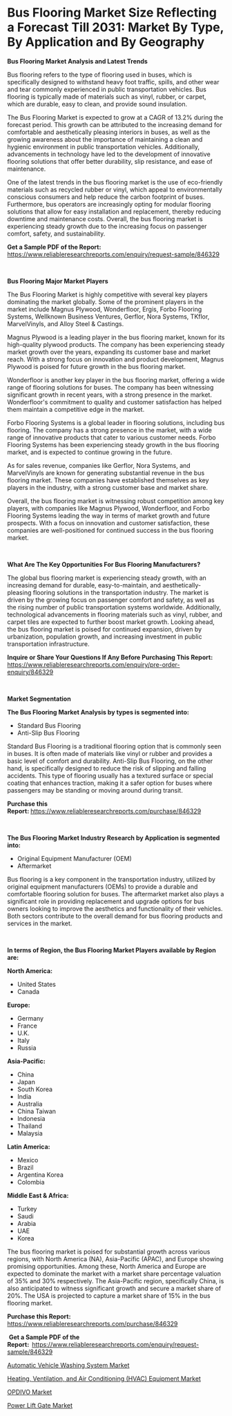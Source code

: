 <p><h1>Bus Flooring Market Size Reflecting a Forecast Till 2031: Market By Type, By Application and By Geography</h1></p><p><strong>Bus Flooring Market Analysis and Latest Trends</strong></p>
<p><p>Bus flooring refers to the type of flooring used in buses, which is specifically designed to withstand heavy foot traffic, spills, and other wear and tear commonly experienced in public transportation vehicles. Bus flooring is typically made of materials such as vinyl, rubber, or carpet, which are durable, easy to clean, and provide sound insulation.</p><p>The Bus Flooring Market is expected to grow at a CAGR of 13.2% during the forecast period. This growth can be attributed to the increasing demand for comfortable and aesthetically pleasing interiors in buses, as well as the growing awareness about the importance of maintaining a clean and hygienic environment in public transportation vehicles. Additionally, advancements in technology have led to the development of innovative flooring solutions that offer better durability, slip resistance, and ease of maintenance.</p><p>One of the latest trends in the bus flooring market is the use of eco-friendly materials such as recycled rubber or vinyl, which appeal to environmentally conscious consumers and help reduce the carbon footprint of buses. Furthermore, bus operators are increasingly opting for modular flooring solutions that allow for easy installation and replacement, thereby reducing downtime and maintenance costs. Overall, the bus flooring market is experiencing steady growth due to the increasing focus on passenger comfort, safety, and sustainability.</p></p>
<p><strong>Get a Sample PDF of the Report:&nbsp;</strong> <a href="https://www.reliableresearchreports.com/enquiry/request-sample/846329">https://www.reliableresearchreports.com/enquiry/request-sample/846329</a></p>
<p>&nbsp;</p>
<p><strong>Bus Flooring Major Market Players</strong></p>
<p><p>The Bus Flooring Market is highly competitive with several key players dominating the market globally. Some of the prominent players in the market include Magnus Plywood, Wonderfloor, Ergis, Forbo Flooring Systems, Wellknown Business Ventures, Gerflor, Nora Systems, TKflor, MarvelVinyls, and Alloy Steel & Castings.</p><p>Magnus Plywood is a leading player in the bus flooring market, known for its high-quality plywood products. The company has been experiencing steady market growth over the years, expanding its customer base and market reach. With a strong focus on innovation and product development, Magnus Plywood is poised for future growth in the bus flooring market.</p><p>Wonderfloor is another key player in the bus flooring market, offering a wide range of flooring solutions for buses. The company has been witnessing significant growth in recent years, with a strong presence in the market. Wonderfloor's commitment to quality and customer satisfaction has helped them maintain a competitive edge in the market.</p><p>Forbo Flooring Systems is a global leader in flooring solutions, including bus flooring. The company has a strong presence in the market, with a wide range of innovative products that cater to various customer needs. Forbo Flooring Systems has been experiencing steady growth in the bus flooring market, and is expected to continue growing in the future.</p><p>As for sales revenue, companies like Gerflor, Nora Systems, and MarvelVinyls are known for generating substantial revenue in the bus flooring market. These companies have established themselves as key players in the industry, with a strong customer base and market share.</p><p>Overall, the bus flooring market is witnessing robust competition among key players, with companies like Magnus Plywood, Wonderfloor, and Forbo Flooring Systems leading the way in terms of market growth and future prospects. With a focus on innovation and customer satisfaction, these companies are well-positioned for continued success in the bus flooring market.</p></p>
<p>&nbsp;</p>
<p><strong>What Are The Key Opportunities For Bus Flooring Manufacturers?</strong></p>
<p><p>The global bus flooring market is experiencing steady growth, with an increasing demand for durable, easy-to-maintain, and aesthetically-pleasing flooring solutions in the transportation industry. The market is driven by the growing focus on passenger comfort and safety, as well as the rising number of public transportation systems worldwide. Additionally, technological advancements in flooring materials such as vinyl, rubber, and carpet tiles are expected to further boost market growth. Looking ahead, the bus flooring market is poised for continued expansion, driven by urbanization, population growth, and increasing investment in public transportation infrastructure.</p></p>
<p><strong>Inquire or Share Your Questions If Any Before Purchasing This Report:</strong> <a href="https://www.reliableresearchreports.com/enquiry/pre-order-enquiry/846329">https://www.reliableresearchreports.com/enquiry/pre-order-enquiry/846329</a></p>
<p>&nbsp;</p>
<p><strong>Market Segmentation</strong></p>
<p><strong>The Bus Flooring Market Analysis by types is segmented into:</strong></p>
<p><ul><li>Standard Bus Flooring</li><li>Anti-Slip Bus Flooring</li></ul></p>
<p><p>Standard Bus Flooring is a traditional flooring option that is commonly seen in buses. It is often made of materials like vinyl or rubber and provides a basic level of comfort and durability. Anti-Slip Bus Flooring, on the other hand, is specifically designed to reduce the risk of slipping and falling accidents. This type of flooring usually has a textured surface or special coating that enhances traction, making it a safer option for buses where passengers may be standing or moving around during transit.</p></p>
<p><strong>Purchase this Report:&nbsp;</strong><a href="https://www.reliableresearchreports.com/purchase/846329">https://www.reliableresearchreports.com/purchase/846329</a></p>
<p>&nbsp;</p>
<p><strong>The Bus Flooring Market Industry Research by Application is segmented into:</strong></p>
<p><ul><li>Original Equipment Manufacturer (OEM)</li><li>Aftermarket</li></ul></p>
<p><p>Bus flooring is a key component in the transportation industry, utilized by original equipment manufacturers (OEMs) to provide a durable and comfortable flooring solution for buses. The aftermarket market also plays a significant role in providing replacement and upgrade options for bus owners looking to improve the aesthetics and functionality of their vehicles. Both sectors contribute to the overall demand for bus flooring products and services in the market.</p></p>
<p>&nbsp;</p>
<p><strong>In terms of Region, the Bus Flooring Market Players available by Region are:</strong></p>
<p>
    <p> <strong> North America: </strong>
        <ul>
            <li>United States</li>
            <li>Canada</li>
        </ul>
        </p> 
    <p> <strong> Europe: </strong>
        <ul>
            <li>Germany</li>
            <li>France</li>
            <li>U.K.</li>
            <li>Italy</li>
            <li>Russia</li>
        </ul>
        </p> 
    <p> <strong> Asia-Pacific: </strong>
        <ul>
            <li>China</li>
            <li>Japan</li>
            <li>South Korea</li>
            <li>India</li>
            <li>Australia</li>
            <li>China Taiwan</li>
            <li>Indonesia</li>
            <li>Thailand</li>
            <li>Malaysia</li>
        </ul>
        </p> 
    <p> <strong> Latin America: </strong>
        <ul>
            <li>Mexico</li>
            <li>Brazil</li>
            <li>Argentina Korea</li>
            <li>Colombia</li>
        </ul>
        </p> 
    <p> <strong> Middle East & Africa: </strong>
        <ul>
            <li>Turkey</li>
            <li>Saudi</li>
            <li>Arabia</li>
            <li>UAE</li>
            <li>Korea</li>
        </ul>
    </p>
    </p>
<p><p>The bus flooring market is poised for substantial growth across various regions, with North America (NA), Asia-Pacific (APAC), and Europe showing promising opportunities. Among these, North America and Europe are expected to dominate the market with a market share percentage valuation of 35% and 30% respectively. The Asia-Pacific region, specifically China, is also anticipated to witness significant growth and secure a market share of 20%. The USA is projected to capture a market share of 15% in the bus flooring market.</p></p>
<p><strong>Purchase this Report: </strong><a href="https://www.reliableresearchreports.com/purchase/846329">https://www.reliableresearchreports.com/purchase/846329</a></p>
<p>&nbsp;<strong>Get a Sample PDF of the Report:&nbsp;&nbsp;</strong><a href="https://www.reliableresearchreports.com/enquiry/request-sample/846329">https://www.reliableresearchreports.com/enquiry/request-sample/846329</a></p>
<p><strong></strong></p>
<p><p><a href="https://github.com/josesg55/Market-Research-Report-List-1/blob/main/automatic-vehicle-washing-system-market.md">Automatic Vehicle Washing System Market</a></p><p><a href="https://view.publitas.com/reportprime-1/heating-ventilation-and-air-conditioning-hvac-equipment-market-a-comprehensive-report-of-its-market-share-growth-trends-2023-2030/">Heating, Ventilation, and Air Conditioning (HVAC) Equipment Market</a></p><p><a href="https://cedar-agate-3da.notion.site/OPDIVO-Market-Size-Focuses-on-Market-Dynamics-In-Depth-Analysis-and-Future-Projections-of-its-Marke-fdbcaf5b4f5e4c7da830ba8388c71f4f">OPDIVO Market</a></p><p><a href="https://github.com/mancsybtousav/Market-Research-Report-List-1/blob/main/power-lift-gate-market.md">Power Lift Gate Market</a></p></p>